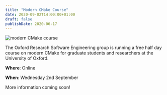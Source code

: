 ```yaml
---
title: "Modern CMake Course"
date: 2020-09-02T14:00:00+01:00
draft: false
publishDate: 2020-06-17
---
```


![modern CMake course](/images/events/modern_cmake_course_1080.jpg "modern CMake course")

The Oxford Research Software Engineering group is running a free half day course on modern CMake for graduate students and researchers at the University of Oxford.

**Where**: Online

**When**: Wednesday 2nd September

More information coming soon!
